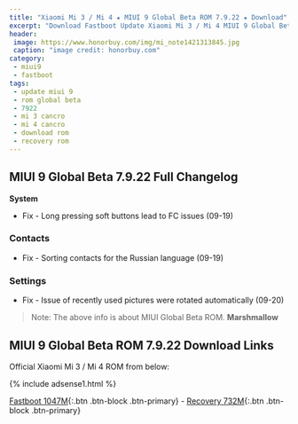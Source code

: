```yaml
---
title: "Xiaomi Mi 3 / Mi 4 ★ MIUI 9 Global Beta ROM 7.9.22 ★ Download"
excerpt: "Download Fastboot Update Xiaomi Mi 3 / Mi 4 MIUI 9 Global Beta ROM 7.9.22"
header:
 image: https://www.honorbuy.com/img/mi_note1421313845.jpg
 caption: "image credit: honorbuy.com"
category:
 - miui9
 - fastboot
tags:
 - update miui 9
 - rom global beta
 - 7922
 - mi 3 cancro
 - mi 4 cancro
 - download rom
 - recovery rom
---
```

## MIUI 9 Global Beta 7.9.22 Full Changelog

**System**
- Fix - Long pressing soft buttons lead to FC issues (09-19)

### Contacts
- Fix - Sorting contacts for the Russian language (09-19)

### Settings
- Fix - Issue of recently used pictures were rotated automatically (09-20)

> Note: The above info is about MIUI Global Beta ROM. **Marshmallow**

## MIUI 9 Global Beta ROM 7.9.22 Download Links

Official Xiaomi Mi 3 / Mi 4 ROM from below:

{% include adsense1.html %}

[Fastboot 1047M](http://bigota.d.miui.com/7.9.22/cancro_global_images_7.9.22_20170922.0000.00_6.0_global_5912c67157.tgz){:.btn .btn-block .btn-primary} - [Recovery 732M](http://bigota.d.miui.com/7.9.22/miui_MI3WMI4WGlobal_7.9.22_88c23144d0_6.0.zip){:.btn .btn-block .btn-primary}
